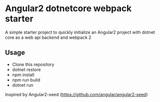 # Angular2 dotnetcore webpack starter

A simple starter project to quickly initialize an Angular2 project with dotnet core as a web api backend and webpack 2

## Usage
* Clone this repository
* dotnet restore
* npm install
* npm run build
* dotnet run

Inspired by Angular2-seed (https://github.com/angular/angular2-seed)
